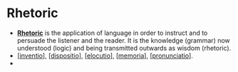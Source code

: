 # Rhetoric
- **[Rhetoric](https://en.wikipedia.org/wiki/Rhetoric)** is the application of language in order to instruct and to persuade the listener and the reader. It is the knowledge (grammar) now understood (logic) and being transmitted outwards as wisdom (rhetoric).
- [[inventio]], [[dispositio]], [[elocutio]], [[memoria]], [[pronunciatio]].
- 

[//begin]: # "Autogenerated link references for markdown compatibility"
[inventio]: inventio "Inventio"
[dispositio]: dispositio "Dispositio"
[elocutio]: elocutio "Elocutio"
[memoria]: memoria "Memoria"
[pronunciatio]: pronunciatio "Pronunciatio"
[//end]: # "Autogenerated link references"